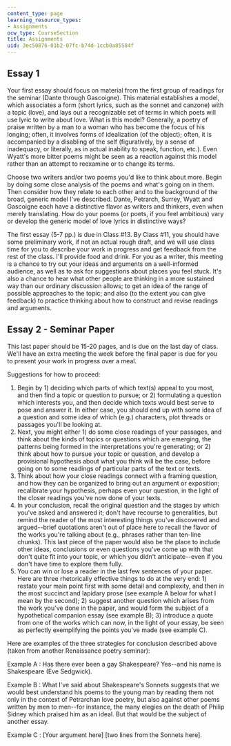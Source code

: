 ```yaml
---
content_type: page
learning_resource_types:
- Assignments
ocw_type: CourseSection
title: Assignments
uid: 3ec50876-01b2-07fc-b74d-1ccb0a85584f
---
```


Essay 1
-------

Your first essay should focus on material from the first group of readings for the seminar (Dante through Gascoigne). This material establishes a model, which associates a form (short lyrics, such as the sonnet and canzone) with a topic (love), and lays out a recognizable set of terms in which poets will use lyric to write about love. What is this model? Generally, a poetry of praise written by a man to a woman who has become the focus of his longing; often, it involves forms of idealization (of the object); often, it is accompanied by a disabling of the self (figuratively, by a sense of inadequacy, or literally, as in actual inability to speak, function, etc.). Even Wyatt's more bitter poems might be seen as a reaction against this model rather than an attempt to reexamine or to change its terms.

Choose two writers and/or two poems you'd like to think about more. Begin by doing some close analysis of the poems and what's going on in them. Then consider how they relate to each other and to the background of the broad, generic model I've described. Dante, Petrarch, Surrey, Wyatt and Gascoigne each have a distinctive flavor as writers and thinkers, even when merely translating. How do your poems (or poets, if you feel ambitious) vary or develop the generic model of love lyrics in distinctive ways?

The first essay (5-7 pp.) is due in Class #13. By Class #11, you should have some preliminary work, if not an actual rough draft, and we will use class time for you to describe your work in progress and get feedback from the rest of the class. I'll provide food and drink. For you as a writer, this meeting is a chance to try out your ideas and arguments on a well-informed audience, as well as to ask for suggestions about places you feel stuck. It's also a chance to hear what other people are thinking in a more sustained way than our ordinary discussion allows; to get an idea of the range of possible approaches to the topic; and also (to the extent you can give feedback) to practice thinking about how to construct and revise readings and arguments.

Essay 2 - Seminar Paper
-----------------------

This last paper should be 15-20 pages, and is due on the last day of class. We'll have an extra meeting the week before the final paper is due for you to present your work in progress over a meal.

Suggestions for how to proceed:

1.  Begin by 1) deciding which parts of which text(s) appeal to you most, and then find a topic or question to pursue; or 2) formulating a question which interests you, and then decide which texts would best serve to pose and answer it. In either case, you should end up with some idea of a question and some idea of which (e.g.) characters, plot threads or passages you'll be looking at.
2.  Next, you might either 1) do some close readings of your passages, and think about the kinds of topics or questions which are emerging, the patterns being formed in the interpretations you're generating; or 2) think about how to pursue your topic or question, and develop a provisional hypothesis about what you think will be the case, before going on to some readings of particular parts of the text or texts.
3.  Think about how your close readings connect with a framing question, and how they can be organized to bring out an argument or exposition; recalibrate your hypothesis, perhaps even your question, in the light of the closer readings you've now done of your texts.
4.  In your conclusion, recall the original question and the stages by which you've asked and answered it; don't have recourse to generalities, but remind the reader of the most interesting things you've discovered and argued--brief quotations aren't out of place here to recall the flavor of the works you're talking about (e.g., phrases rather than ten-line chunks). This last piece of the paper would also be the place to include other ideas, conclusions or even questions you've come up with that don't quite fit into your topic, or which you didn't anticipate--even if you don't have time to explore them fully.
5.  You can win or lose a reader in the last few sentences of your paper. Here are three rhetorically effective things to do at the very end: 1) restate your main point first with some detail and complexity, and then in the most succinct and lapidary prose (see example A below for what I mean by the second); 2) suggest another question which arises from the work you've done in the paper, and would form the subject of a hypothetical companion essay (see example B); 3) introduce a quote from one of the works which can now, in the light of your essay, be seen as perfectly exemplifying the points you've made (see example C).

Here are examples of the three strategies for conclusion described above (taken from another Renaissance poetry seminar):

Example A : Has there ever been a gay Shakespeare? Yes--and his name is Shakespeare (Eve Sedgwick).

Example B : What I've said about Shakespeare's Sonnets suggests that we would best understand his poems to the young man by reading them not only in the context of Petrarchan love poetry, but also against other poems written by men to men--for instance, the many elegies on the death of Philip Sidney which praised him as an ideal. But that would be the subject of another essay.

Example C : \[Your argument here\] \[two lines from the Sonnets here\].
